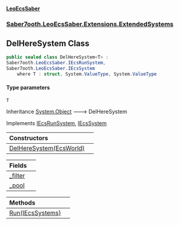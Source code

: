 #### [LeoEcsSaber](index.md 'index')
### [Saber7ooth.LeoEcsSaber.Extensions.ExtendedSystems](Saber7ooth.LeoEcsSaber.Extensions.ExtendedSystems.md 'Saber7ooth.LeoEcsSaber.Extensions.ExtendedSystems')

## DelHereSystem<T> Class

```csharp
public sealed class DelHereSystem<T> :
Saber7ooth.LeoEcsSaber.IEcsRunSystem,
Saber7ooth.LeoEcsSaber.IEcsSystem
    where T : struct, System.ValueType, System.ValueType
```
#### Type parameters

<a name='Saber7ooth.LeoEcsSaber.Extensions.ExtendedSystems.DelHereSystem_T_.T'></a>

`T`

Inheritance [System.Object](https://docs.microsoft.com/en-us/dotnet/api/System.Object 'System.Object') &#129106; DelHereSystem<T>

Implements [IEcsRunSystem](IEcsRunSystem.md 'Saber7ooth.LeoEcsSaber.IEcsRunSystem'), [IEcsSystem](IEcsSystem.md 'Saber7ooth.LeoEcsSaber.IEcsSystem')

| Constructors | |
| :--- | :--- |
| [DelHereSystem(EcsWorld)](DelHereSystem_T_.DelHereSystem(EcsWorld).md 'Saber7ooth.LeoEcsSaber.Extensions.ExtendedSystems.DelHereSystem<T>.DelHereSystem(Saber7ooth.LeoEcsSaber.EcsWorld)') | |

| Fields | |
| :--- | :--- |
| [_filter](DelHereSystem_T_._filter.md 'Saber7ooth.LeoEcsSaber.Extensions.ExtendedSystems.DelHereSystem<T>._filter') | |
| [_pool](DelHereSystem_T_._pool.md 'Saber7ooth.LeoEcsSaber.Extensions.ExtendedSystems.DelHereSystem<T>._pool') | |

| Methods | |
| :--- | :--- |
| [Run(IEcsSystems)](DelHereSystem_T_.Run(IEcsSystems).md 'Saber7ooth.LeoEcsSaber.Extensions.ExtendedSystems.DelHereSystem<T>.Run(Saber7ooth.LeoEcsSaber.IEcsSystems)') | |
